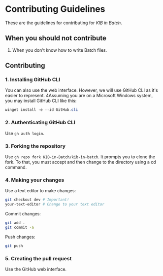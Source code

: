 # Contributing Guidelines

These are the guidelines for contributing for *KIB in Batch*.

## When you should not contribute

1. When you don't know how to write Batch files.

## Contributing

### 1. Installing GitHub CLI

You can also use the web interface. However, we will use GitHub CLI as it's easier to represent.
4Assuming you are on a Microsoft Windows system, you may install GitHub CLI like this:

```powershell
winget install -e --id GitHub.cli
```

### 2. Authenticating GitHub CLI

Use `gh auth login`.

### 3. Forking the repository

Use `gh repo fork KIB-in-Batch/kib-in-batch`. It prompts you to clone the fork. To that, you must accept and then change to the directory using a cd command.

### 4. Making your changes

Use a text editor to make changes:

```sh
git checkout dev # Important!
your-text-editor # Change to your text editor
```

Commit changes:

```sh
git add .
git commit -a
```

Push changes:

```sh
git push
```

### 5. Creating the pull request

Use the GitHub web interface.
